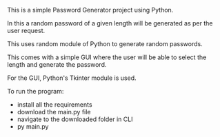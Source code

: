
This is a simple Password Generator project using Python.

In this a random password of a given length will be generated as per the user
request.

This uses random module of Python to generate random passwords.

This comes with a simple GUI where the user will be able to select the length
and generate the password.

For the GUI, Python's Tkinter module is used.

To run the program:
* install all the requirements
* download the main.py file
* navigate to the downloaded folder in CLI
* py main.py
